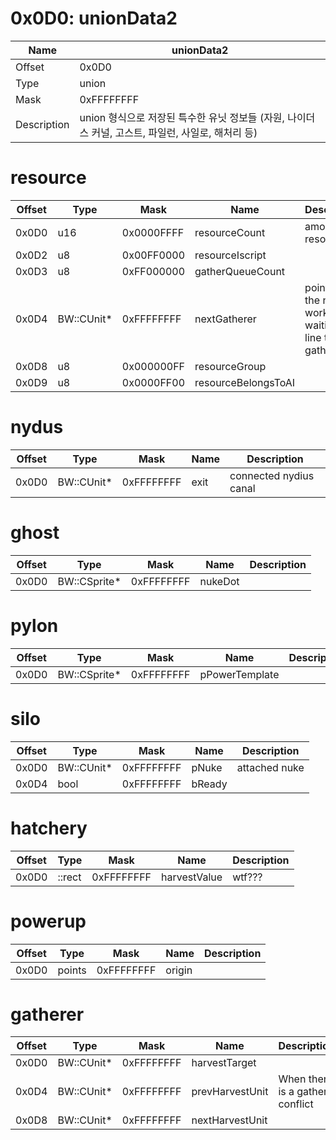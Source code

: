 # 0x0D0: unionData2

| Name | unionData2 |
| ----| ------------ |
| Offset | 0x0D0 |
| Type | union |
| Mask | 0xFFFFFFFF |
| Description | union 형식으로 저장된 특수한 유닛 정보들 (자원, 나이더스 커널, 고스트, 파일런, 사일로, 해처리 등) |<br>

# resource

| Offset | Type | Mask | Name | Description |
| -------| -----| ---- | -----| ------------ |
| 0x0D0 | u16 | 0x0000FFFF | resourceCount | amount of resources |
| 0x0D2 | u8 | 0x00FF0000 | resourceIscript |  |
| 0x0D3 | u8 | 0xFF000000 | gatherQueueCount |  |
| 0x0D4 | BW::CUnit* | 0xFFFFFFFF | nextGatherer | pointer to the next workerunit waiting in line to gather |
| 0x0D8 | u8 | 0x000000FF | resourceGroup |  |
| 0x0D9 | u8 | 0x0000FF00 | resourceBelongsToAI |  |<br>

# nydus

| Offset | Type | Mask | Name | Description |
| -------| -----| ---- | -----| ------------ |
| 0x0D0 | BW::CUnit* | 0xFFFFFFFF | exit | connected nydius canal |<br>

# ghost

| Offset | Type | Mask | Name | Description |
| -------| -----| ---- | -----| ------------ |
| 0x0D0 | BW::CSprite* | 0xFFFFFFFF | nukeDot |  |<br>

# pylon

| Offset | Type | Mask | Name | Description |
| -------| -----| ---- | -----| ------------ |
| 0x0D0 | BW::CSprite* | 0xFFFFFFFF | pPowerTemplate |  |<br>

# silo

| Offset | Type | Mask | Name | Description |
| -------| -----| ---- | -----| ------------ |
| 0x0D0 | BW::CUnit* | 0xFFFFFFFF | pNuke | attached nuke |
| 0x0D4 | bool | 0xFFFFFFFF | bReady |  |<br>

# hatchery

| Offset | Type | Mask | Name | Description |
| -------| -----| ---- | -----| ------------ |
| 0x0D0 | ::rect | 0xFFFFFFFF | harvestValue | wtf??? |<br>

# powerup

| Offset | Type | Mask | Name | Description |
| -------| -----| ---- | -----| ------------ |
| 0x0D0 | points | 0xFFFFFFFF | origin |  |<br>

# gatherer

| Offset | Type | Mask | Name | Description |
| -------| -----| ---- | -----| ------------ |
| 0x0D0 | BW::CUnit* | 0xFFFFFFFF | harvestTarget |  |
| 0x0D4 | BW::CUnit* | 0xFFFFFFFF | prevHarvestUnit | When there is a gather conflict |
| 0x0D8 | BW::CUnit* | 0xFFFFFFFF | nextHarvestUnit |  |<br>


